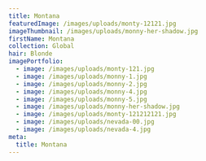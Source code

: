 ```yaml
---
title: Montana
featuredImage: /images/uploads/monty-12121.jpg
imageThumbnail: /images/uploads/monny-her-shadow.jpg
firstName: Montana
collection: Global
hair: Blonde
imagePortfolio:
  - image: /images/uploads/monty-121.jpg
  - image: /images/uploads/monny-1.jpg
  - image: /images/uploads/monny-2.jpg
  - image: /images/uploads/monny-4.jpg
  - image: /images/uploads/monny-5.jpg
  - image: /images/uploads/monny-her-shadow.jpg
  - image: /images/uploads/monty-121212121.jpg
  - image: /images/uploads/nevada-00.jpg
  - image: /images/uploads/nevada-4.jpg
meta:
  title: Montana
---
```


